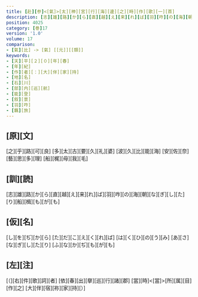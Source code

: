 ```yaml
---
title: [赴][参]<[氣]>[太][神][宮][行][海][邊][之][時][作][歌][一][首]
description: [志][雄][路][か][ら][直][越][え][来][れ][ば][羽][咋][の][海][朝][な][ぎ][し][た][り][船][楫][も][が][も]
position: 4025
category: [巻]17
version: '1.0'
volume: 17
comparison:
- [氣][比] -> [氣] [[元]][[類]]
keywords:
- [天][平][２][０][年][春]
- [年][紀]
- [作][者][：][大][伴][家][持]
- [地][名]
- [石][川]
- [部][内][巡][航]
- [能][登]
- [叙][景]
- [羽][咋]
- [羈][旅]
---
```


## [原][文]

[之][乎][路][可][良] [多][太][古][要][久][礼][婆] [波][久][比][能][海] [安][佐][奈][藝][思][多][理] [船][梶][母][我][毛]

## [訓][読]

[志][雄][路][か][ら][直][越][え][来][れ][ば][羽][咋][の][海][朝][な][ぎ][し][た][り][船][楫][も][が][も]

## [仮][名]

[し][を][ぢ][か][ら] [た][だ][こ][え][く][れ][ば] [は][く][ひ][の][う][み] [あ][さ][な][ぎ][し][た][り] [ふ][な][か][ぢ][も][が][も]

## [左][注]

[（][右][件][歌][詞][者] [依][春][出][擧][巡][行][諸][郡] [當][時]<[當]>[所][属][目][作][之] [大][伴][宿][祢][家][持][）]
